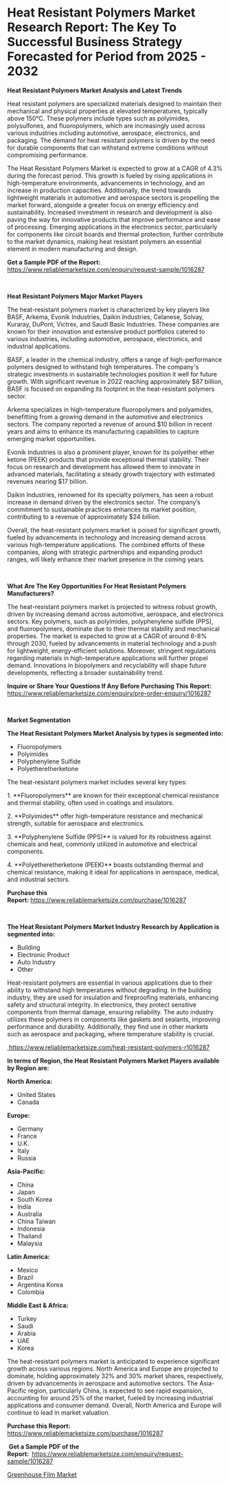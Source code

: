 <p><h1>Heat Resistant Polymers Market Research Report: The Key To Successful Business Strategy Forecasted for Period from 2025 - 2032</h1></p><p><strong>Heat Resistant Polymers Market Analysis and Latest Trends</strong></p>
<p><p>Heat resistant polymers are specialized materials designed to maintain their mechanical and physical properties at elevated temperatures, typically above 150°C. These polymers include types such as polyimides, polysulfones, and fluoropolymers, which are increasingly used across various industries including automotive, aerospace, electronics, and packaging. The demand for heat resistant polymers is driven by the need for durable components that can withstand extreme conditions without compromising performance.</p><p>The Heat Resistant Polymers Market is expected to grow at a CAGR of 4.3% during the forecast period. This growth is fueled by rising applications in high-temperature environments, advancements in technology, and an increase in production capacities. Additionally, the trend towards lightweight materials in automotive and aerospace sectors is propelling the market forward, alongside a greater focus on energy efficiency and sustainability. Increased investment in research and development is also paving the way for innovative products that improve performance and ease of processing. Emerging applications in the electronics sector, particularly for components like circuit boards and thermal protection, further contribute to the market dynamics, making heat resistant polymers an essential element in modern manufacturing and design.</p></p>
<p><strong>Get a Sample PDF of the Report:&nbsp;</strong> <a href="https://www.reliablemarketsize.com/enquiry/request-sample/1016287?utm_campaign=1884&utm_medium=2&utm_source=Github&utm_content=ia&utm_term=31012025&utm_id=heat-resistant-polymers">https://www.reliablemarketsize.com/enquiry/request-sample/1016287</a></p>
<p>&nbsp;</p>
<p><strong>Heat Resistant Polymers Major Market Players</strong></p>
<p><p>The heat-resistant polymers market is characterized by key players like BASF, Arkema, Evonik Industries, Daikin Industries, Celanese, Solvay, Kuraray, DuPont, Victrex, and Saudi Basic Industries. These companies are known for their innovation and extensive product portfolios catered to various industries, including automotive, aerospace, electronics, and industrial applications.</p><p>BASF, a leader in the chemical industry, offers a range of high-performance polymers designed to withstand high temperatures. The company's strategic investments in sustainable technologies position it well for future growth. With significant revenue in 2022 reaching approximately $87 billion, BASF is focused on expanding its footprint in the heat-resistant polymers sector.</p><p>Arkema specializes in high-temperature fluoropolymers and polyamides, benefitting from a growing demand in the automotive and electronics sectors. The company reported a revenue of around $10 billion in recent years and aims to enhance its manufacturing capabilities to capture emerging market opportunities.</p><p>Evonik Industries is also a prominent player, known for its polyether ether ketone (PEEK) products that provide exceptional thermal stability. Their focus on research and development has allowed them to innovate in advanced materials, facilitating a steady growth trajectory with estimated revenues nearing $17 billion.</p><p>Daikin Industries, renowned for its specialty polymers, has seen a robust increase in demand driven by the electronics sector. The company’s commitment to sustainable practices enhances its market position, contributing to a revenue of approximately $24 billion.</p><p>Overall, the heat-resistant polymers market is poised for significant growth, fueled by advancements in technology and increasing demand across various high-temperature applications. The combined efforts of these companies, along with strategic partnerships and expanding product ranges, will likely enhance their market presence in the coming years.</p></p>
<p>&nbsp;</p>
<p><strong>What Are The Key Opportunities For Heat Resistant Polymers Manufacturers?</strong></p>
<p><p>The heat-resistant polymers market is projected to witness robust growth, driven by increasing demand across automotive, aerospace, and electronics sectors. Key polymers, such as polyimides, polyphenylene sulfide (PPS), and fluoropolymers, dominate due to their thermal stability and mechanical properties. The market is expected to grow at a CAGR of around 6-8% through 2030, fueled by advancements in material technology and a push for lightweight, energy-efficient solutions. Moreover, stringent regulations regarding materials in high-temperature applications will further propel demand. Innovations in biopolymers and recyclability will shape future developments, reflecting a broader sustainability trend.</p></p>
<p><strong>Inquire or Share Your Questions If Any Before Purchasing This Report:</strong> <a href="https://www.reliablemarketsize.com/enquiry/pre-order-enquiry/1016287?utm_campaign=1884&utm_medium=2&utm_source=Github&utm_content=ia&utm_term=31012025&utm_id=heat-resistant-polymers">https://www.reliablemarketsize.com/enquiry/pre-order-enquiry/1016287</a></p>
<p>&nbsp;</p>
<p><strong>Market Segmentation</strong></p>
<p><strong>The Heat Resistant Polymers Market Analysis by types is segmented into:</strong></p>
<p><ul><li>Fluoropolymers</li><li>Polyimides</li><li>Polyphenylene Sulfide</li><li>Polyetheretherketone</li></ul></p>
<p><p>The heat-resistant polymers market includes several key types: </p><p>1. **Fluoropolymers** are known for their exceptional chemical resistance and thermal stability, often used in coatings and insulators. </p><p>2. **Polyimides** offer high-temperature resistance and mechanical strength, suitable for aerospace and electronics. </p><p>3. **Polyphenylene Sulfide (PPS)** is valued for its robustness against chemicals and heat, commonly utilized in automotive and electrical components. </p><p>4. **Polyetheretherketone (PEEK)** boasts outstanding thermal and chemical resistance, making it ideal for applications in aerospace, medical, and industrial sectors.</p></p>
<p><strong>Purchase this Report:&nbsp;</strong><a href="https://www.reliablemarketsize.com/purchase/1016287?utm_campaign=1884&utm_medium=2&utm_source=Github&utm_content=ia&utm_term=31012025&utm_id=heat-resistant-polymers">https://www.reliablemarketsize.com/purchase/1016287</a></p>
<p>&nbsp;</p>
<p><strong>The Heat Resistant Polymers Market Industry Research by Application is segmented into:</strong></p>
<p><ul><li>Building</li><li>Electronic Product</li><li>Auto Industry</li><li>Other</li></ul></p>
<p><p>Heat-resistant polymers are essential in various applications due to their ability to withstand high temperatures without degrading. In the building industry, they are used for insulation and fireproofing materials, enhancing safety and structural integrity. In electronics, they protect sensitive components from thermal damage, ensuring reliability. The auto industry utilizes these polymers in components like gaskets and sealants, improving performance and durability. Additionally, they find use in other markets such as aerospace and packaging, where temperature stability is crucial.</p></p>
<p><a href="https://www.reliablemarketsize.com/heat-resistant-polymers-r1016287?utm_campaign=1884&utm_medium=2&utm_source=Github&utm_content=ia&utm_term=31012025&utm_id=heat-resistant-polymers">&nbsp;https://www.reliablemarketsize.com/heat-resistant-polymers-r1016287</a></p>
<p><strong>In terms of Region, the Heat Resistant Polymers Market Players available by Region are:</strong></p>
<p>
    <p> <strong> North America: </strong>
        <ul>
            <li>United States</li>
            <li>Canada</li>
        </ul>
        </p> 
    <p> <strong> Europe: </strong>
        <ul>
            <li>Germany</li>
            <li>France</li>
            <li>U.K.</li>
            <li>Italy</li>
            <li>Russia</li>
        </ul>
        </p> 
    <p> <strong> Asia-Pacific: </strong>
        <ul>
            <li>China</li>
            <li>Japan</li>
            <li>South Korea</li>
            <li>India</li>
            <li>Australia</li>
            <li>China Taiwan</li>
            <li>Indonesia</li>
            <li>Thailand</li>
            <li>Malaysia</li>
        </ul>
        </p> 
    <p> <strong> Latin America: </strong>
        <ul>
            <li>Mexico</li>
            <li>Brazil</li>
            <li>Argentina Korea</li>
            <li>Colombia</li>
        </ul>
        </p> 
    <p> <strong> Middle East & Africa: </strong>
        <ul>
            <li>Turkey</li>
            <li>Saudi</li>
            <li>Arabia</li>
            <li>UAE</li>
            <li>Korea</li>
        </ul>
    </p>
    </p>
<p><p>The heat-resistant polymers market is anticipated to experience significant growth across various regions. North America and Europe are projected to dominate, holding approximately 32% and 30% market shares, respectively, driven by advancements in aerospace and automotive sectors. The Asia-Pacific region, particularly China, is expected to see rapid expansion, accounting for around 25% of the market, fueled by increasing industrial applications and consumer demand. Overall, North America and Europe will continue to lead in market valuation.</p></p>
<p><strong>Purchase this Report: </strong><a href="https://www.reliablemarketsize.com/purchase/1016287?utm_campaign=1884&utm_medium=2&utm_source=Github&utm_content=ia&utm_term=31012025&utm_id=heat-resistant-polymers">https://www.reliablemarketsize.com/purchase/1016287</a></p>
<p>&nbsp;<strong>Get a Sample PDF of the Report:&nbsp;&nbsp;</strong><a href="https://www.reliablemarketsize.com/enquiry/request-sample/1016287?utm_campaign=1884&utm_medium=2&utm_source=Github&utm_content=ia&utm_term=31012025&utm_id=heat-resistant-polymers">https://www.reliablemarketsize.com/enquiry/request-sample/1016287</a></p>
<p><strong></strong></p>
<p><p><a href="https://github.com/pizolina/Market-Research-Report-List-6/blob/main/greenhouse-film-market.md?utm_campaign=1884&utm_medium=2&utm_source=Github&utm_content=ia&utm_term=31012025&utm_id=heat-resistant-polymers">Greenhouse Film Market</a></p></p>